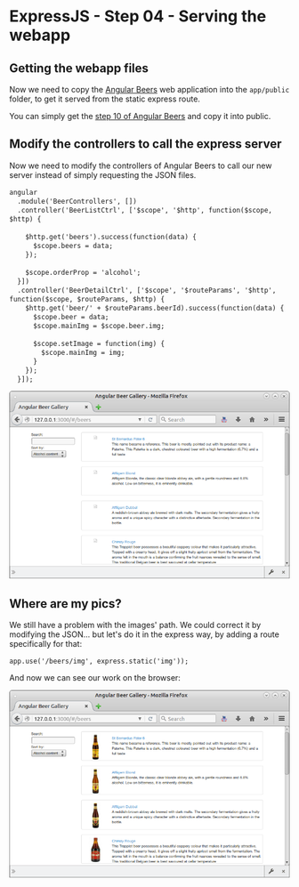 # ExpressJS - Step 04 - Serving the webapp

## Getting the webapp files

Now we need to copy the [Angular Beers](https://github.com/LostInBrittany/angular-beers) web application into the `app/public` folder, to get it served from the static express route.

You can simply get the [step 10 of Angular Beers](https://github.com/LostInBrittany/angular-beers/tree/master/step-10) and copy it into public.

## Modify the controllers to call the express server

Now we need to modify the controllers of Angular Beers to call our new server instead of simply requesting the JSON files.

    angular
      .module('BeerControllers', [])
      .controller('BeerListCtrl', ['$scope', '$http', function($scope, $http) {

        $http.get('beers').success(function(data) {
          $scope.beers = data;
        });

        $scope.orderProp = 'alcohol';
      }])
      .controller('BeerDetailCtrl', ['$scope', '$routeParams', '$http', function($scope, $routeParams, $http) {
        $http.get('beer/' + $routeParams.beerId).success(function(data) {
          $scope.beer = data;      
          $scope.mainImg = $scope.beer.img;

          $scope.setImage = function(img) {
            $scope.mainImg = img;
          }
        });
      }]);


![Beer list](/assets/step-04-beerlist-withoutpics.png)

## Where are my pics?

We still have a problem with the images' path. We could correct it by modifying the JSON... but let's do it in the express way, by adding a route specifically for that:


    app.use('/beers/img', express.static('img'));      


And now we can see our work on the browser:


![Beer list](/assets/step-04-beerlist.png)
